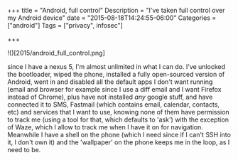 +++
title = "Android, full control"
Description = "I've taken full control over my Android device"
date = "2015-08-18T14:24:55-06:00"
Categories = ["android"]
Tags = ["privacy", infosec"]

+++


!()[2015/android_full_control.png]


since I have a nexus 5, I'm almost unlimited in what I can do. I've
unlocked the bootloader, wiped the phone, installed a fully open-sourced
version of Android, went in and disabled all the default apps I don't
want running (email and browser for example since I use a diff email and
I want Firefox instead of Chrome), plus have not installed *any* google
stuff, and have connected it to SMS, Fastmail (which contains email,
calendar, contacts, etc) and services that I want to use, knowing none
of them have permission to track me (using a tool for that, which
defaults to 'ask') with the exception of Waze, which I allow to track me
when I have it on for navigation. Meanwhile I have a shell on the phone
(which I need since if I can't SSH into it, I don't own it) and the
'wallpaper' on the phone keeps me in the loop, as I need to be.
